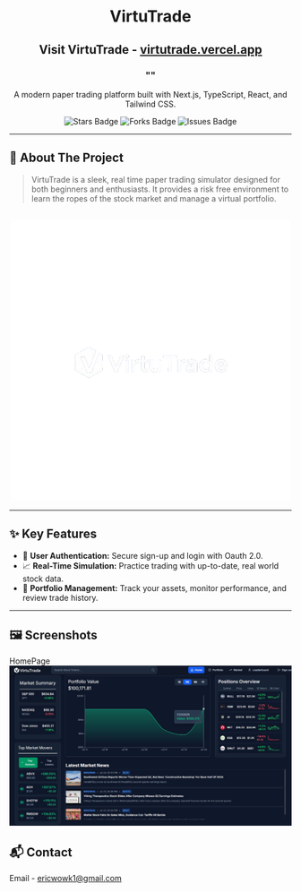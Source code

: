 <div align="center">
 
  <h1>VirtuTrade</h1>
 <h2>Visit VirtuTrade - <a href="https://virtutrade.vercel.app/">virtutrade.vercel.app</a>   </h2>
 <h3>""</h3>
  <p>A modern paper trading platform built with Next.js, TypeScript, React, and Tailwind CSS.</p>

  <div>
    <img src="https://img.shields.io/github/stars/ericwowk1/VirtuTrade?style=for-the-badge&logo=github" alt="Stars Badge"/>
    <img src="https://img.shields.io/github/forks/ericwowk1/VirtuTrade?style=for-the-badge&logo=github" alt="Forks Badge"/>
    <img src="https://img.shields.io/github/issues/ericwowk1/VirtuTrade?style=for-the-badge&logo=github" alt="Issues Badge"/>
  </div>
</div>

---

## 📖 About The Project

> VirtuTrade is a sleek, real time paper trading simulator designed for both beginners and enthusiasts. It provides a risk free environment to learn the ropes of the stock market and manage a virtual portfolio.

<br>

<div align="center">
  <a href="#"> <img src="./public/logo.png" alt="Project Screenshot">
  </a>
</div>

---

## ✨ Key Features

-   🔐 **User Authentication:** Secure sign-up and login with Oauth 2.0.
-   📈 **Real-Time Simulation:** Practice trading with up-to-date, real world stock data.
-   💼 **Portfolio Management:** Track your assets, monitor performance, and review trade history.

---


## 🖼️ Screenshots
 HomePage
![Alt Text](public/homepage.jpg)


## 📬 Contact

Email - ericwowk1@gmail.com

